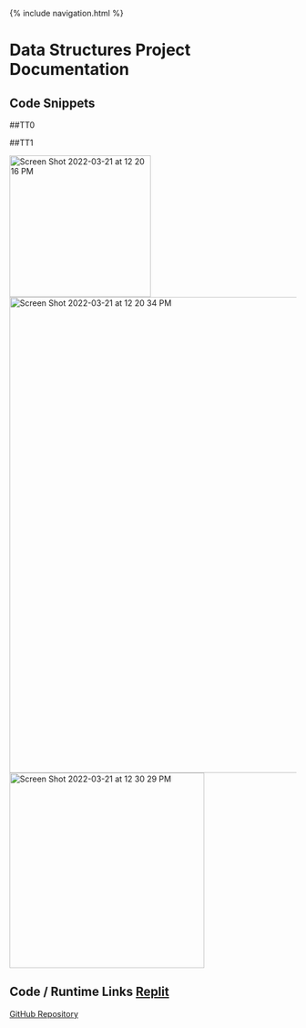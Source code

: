{% include navigation.html %}

# Data Structures Project Documentation

## Code Snippets
##TT0

##TT1

<img width="248" alt="Screen Shot 2022-03-21 at 12 20 16 PM" src="https://user-images.githubusercontent.com/89278032/159348132-7eaf78f5-91bd-496b-81ff-d1591f018bd4.png">
<img width="834" alt="Screen Shot 2022-03-21 at 12 20 34 PM" src="https://user-images.githubusercontent.com/89278032/159348190-d15f16e3-4a4e-4f73-a521-2c9817f3d4d0.png">
<img width="342" alt="Screen Shot 2022-03-21 at 12 30 29 PM" src="https://user-images.githubusercontent.com/89278032/159349636-db6c4332-750b-4888-95a8-a667bda69dea.png">

## Code / Runtime Links [Replit](https://replit.com/@Chom642/TT0-Menus#main.py)

[GitHub Repository](https://github.com/AkhilNandhakumar/Guython)
